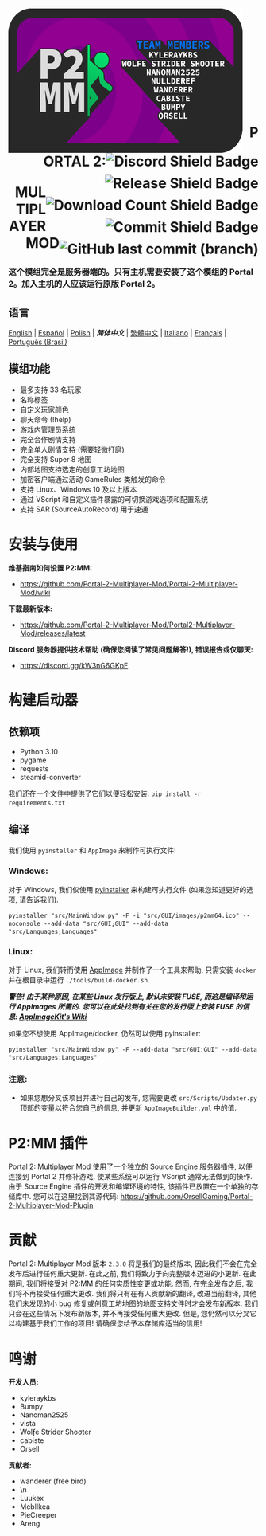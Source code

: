 <h1>
  <img src="https://github.com/Portal-2-Multiplayer-Mod/P2MM-ART/blob/e56d8c209eb3f143bb0607dc1e59730e517ecca6/Banners/P2MMBannerREADME.png?raw=true" alt="P2MMBannerREADME" width="472" height="290" align="left">
  <a href="https://discord.gg/nXRygGNxyK" target="_blank">
      <img src="https://img.shields.io/discord/839651379034193920?color=blue&label=Discord%20Users&style=for-the-badge&logo=discord&logoWidth=20"
              alt="Discord Shield Badge" style="margin-bottom: 10px;" align="right">
  </a>
  <br>
  <a href="https://github.com/Portal-2-Multiplayer-Mod/Portal-2-Multiplayer-Mod/releases/latest">
      <img src="https://img.shields.io/github/release-date/Portal-2-Multiplayer-Mod/Portal-2-Multiplayer-Mod?color=red&label=Latest%20Release&style=for-the-badge"
              alt="Release Shield Badge" style="margin-bottom: 10px;" align="right">
  </a>
  <br>
  <img src="https://img.shields.io/github/downloads/Portal-2-Multiplayer-Mod/Portal-2-Multiplayer-Mod/total?style=for-the-badge&label=TOTAL%20DOWNLOAD%20COUNT"
          alt="Download Count Shield Badge" style="margin-bottom: 10px;" align="right">
  </a>
  <br>
  <a href="https://github.com/Portal-2-Multiplayer-Mod/Portal-2-Multiplayer-Mod/commits/main">
      <img src="https://img.shields.io/github/last-commit/Portal-2-Multiplayer-Mod/Portal-2-Multiplayer-Mod?label=LAST%20COMMIT%20(MAIN)&style=for-the-badge"
              alt="Commit Shield Badge" style="margin-bottom: 10px;" align="right">
  </a>
  <br>
  <a href="https://github.com/Portal-2-Multiplayer-Mod/Portal-2-Multiplayer-Mod/commits/dev">
      <img src="https://img.shields.io/github/last-commit/Portal-2-Multiplayer-Mod/Portal-2-Multiplayer-Mod/dev?style=for-the-badge&label=LAST%20COMMIT%20(DEV)&color=%2334a5eb"
              alt="GitHub last commit (branch)" align="right">
  </a>
  <br>
  <br>
  <p align="right">PORTAL 2:</p>
  <p align="right">MULTIPLAYER MOD</p>
</h1>

### 这个模组完全是服务器端的。只有主机需要安装了这个模组的 Portal 2。加入主机的人应该运行原版 Portal 2。

## 语言

[English](README.md) | [Español](README.es.md) | [Polish](README.pl.md) | **_简体中文_** | [繁體中文](README.zh-TW.md) | [Italiano](README.it.md) | [Français](README.fr.md) | [Português (Brasil)](README.pt_BR.md)

## 模组功能

- 最多支持 33 名玩家
- 名称标签
- 自定义玩家颜色
- 聊天命令 (!help)
- 游戏内管理员系统
- 完全合作剧情支持
- 完全单人剧情支持 (需要轻微打磨)
- 完全支持 Super 8 地图
- 内部地图支持选定的创意工坊地图
- 加密客户端通过活动 GameRules 类触发的命令
- 支持 Linux、Windows 10 及以上版本
- 通过 VScript 和自定义插件暴露的可切换游戏选项和配置系统
- 支持 SAR (SourceAutoRecord) 用于速通

# 安装与使用

**维基指南如何设置 P2:MM:**

- <https://github.com/Portal-2-Multiplayer-Mod/Portal-2-Multiplayer-Mod/wiki>

**下载最新版本:**

- <https://github.com/Portal-2-Multiplayer-Mod/Portal2-Multiplayer-Mod/releases/latest>

**Discord 服务器提供技术帮助 (确保您阅读了常见问题解答!), 错误报告或仅聊天:**

- <https://discord.gg/kW3nG6GKpF>

# 构建启动器

## 依赖项

- Python 3.10
- pygame
- requests
- steamid-converter

我们还在一个文件中提供了它们以便轻松安装: `pip install -r requirements.txt`

## 编译

我们使用 `pyinstaller` 和 `AppImage` 来制作可执行文件!

### Windows:

对于 Windows, 我们仅使用 [pyinstaller](https://pypi.org/project/pyinstaller/) 来构建可执行文件 (如果您知道更好的选项, 请告诉我们).

```shell
pyinstaller "src/MainWindow.py" -F -i "src/GUI/images/p2mm64.ico" --noconsole --add-data "src/GUI;GUI" --add-data "src/Languages;Languages"
```

### Linux:

对于 Linux, 我们转而使用 [AppImage](https://appimage.org/) 并制作了一个工具来帮助, 只需安装 `docker` 并在根目录中运行 `./tools/build-docker.sh`.

***警告! 由于某种原因, 在某些 Linux 发行版上, 默认未安装 FUSE, 而这是编译和运行 AppImages 所需的. 您可以在此处找到有关在您的发行版上安装 FUSE 的信息: [AppImageKit's Wiki](https://github.com/AppImage/AppImageKit/wiki/FUSE)***

如果您不想使用 AppImage/docker, 仍然可以使用 pyinstaller:

```shell
pyinstaller "src/MainWindow.py" -F --add-data "src/GUI:GUI" --add-data "src/Languages:Languages"
```

### 注意:

- 如果您想分叉该项目并进行自己的发布, 您需要更改 `src/Scripts/Updater.py` 顶部的变量以符合您自己的信息, 并更新 `AppImageBuilder.yml` 中的值.

# P2:MM 插件

Portal 2: Multiplayer Mod 使用了一个独立的 Source Engine 服务器插件, 以便连接到 Portal 2 并修补游戏, 使某些系统可以运行 VScript 通常无法做到的操作. 由于 Source Engine 插件的开发和编译环境的特性, 该插件已放置在一个单独的存储库中. 您可以在这里找到其源代码: <https://github.com/OrsellGaming/Portal-2-Multiplayer-Mod-Plugin>

# 贡献

Portal 2: Multiplayer Mod 版本 `2.3.0` 将是我们的最终版本, 因此我们不会在完全发布后进行任何重大更新. 在此之前, 我们将致力于向完整版本迈进的小更新. 在此期间, 我们将接受对 P2:MM 的任何实质性变更或功能. 然而, 在完全发布之后, 我们将不再接受任何重大更改. 我们将只有在有人贡献新的翻译, 改进当前翻译, 其他我们未发现的小 bug 修复或创意工坊地图的地图支持文件时才会发布新版本. 我们只会在这些情况下发布新版本, 并不再接受任何重大更改. 但是, 您仍然可以分叉它以构建基于我们工作的项目! 请确保您给予本存储库适当的信用!

# 鸣谢

**开发人员:**

- kyleraykbs
- Bumpy
- Nanoman2525
- vista
- Wolƒe Strider Shoσter
- cabiste
- Orsell

**贡献者:**

- wanderer (free bird)
- \n
- Luukex
- MeblIkea
- PieCreeper
- Areng
